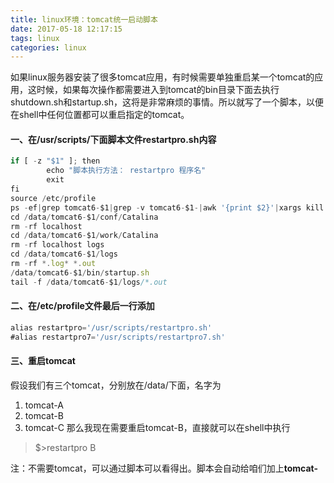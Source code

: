 ```yaml
---
title: linux环境：tomcat统一启动脚本
date: 2017-05-18 12:17:15
tags: linux
categories: linux
---
```


如果linux服务器安装了很多tomcat应用，有时候需要单独重启某一个tomcat的应用，这时候，如果每次操作都需要进入到tomcat的bin目录下面去执行shutdown.sh和startup.sh，这将是非常麻烦的事情。所以就写了一个脚本，以便在shell中任何位置都可以重启指定的tomcat。
<!-- more -->
#### 一、在/usr/scripts/下面脚本文件restartpro.sh内容
```javascript
if [ -z "$1" ]; then
        echo "脚本执行方法： restartpro 程序名"
        exit
fi
source /etc/profile
ps -ef|grep tomcat6-$1|grep -v tomcat6-$1-|awk '{print $2}'|xargs kill -9
cd /data/tomcat6-$1/conf/Catalina
rm -rf localhost
cd /data/tomcat6-$1/work/Catalina
rm -rf localhost logs
cd /data/tomcat6-$1/logs
rm -rf *.log* *.out
/data/tomcat6-$1/bin/startup.sh
tail -f /data/tomcat6-$1/logs/*.out

```
#### 二、在/etc/profile文件最后一行添加
```javascript
alias restartpro='/usr/scripts/restartpro.sh'
#alias restartpro7='/usr/scripts/restartpro7.sh'
```
#### 三、重启tomcat
假设我们有三个tomcat，分别放在/data/下面，名字为
1. tomcat-A
2. tomcat-B
3. tomcat-C
那么我现在需要重启tomcat-B，直接就可以在shell中执行
>$>restartpro B

注：不需要tomcat，可以通过脚本可以看得出。脚本会自动给咱们加上**tomcat-**
